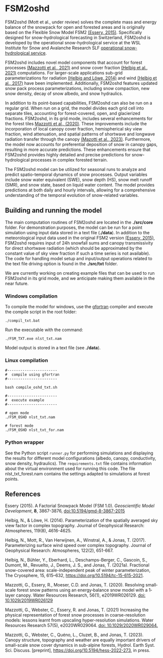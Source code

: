 # FSM2oshd

FSM2oshd (Mott et al., under review) solves the complete mass and energy balance of the snowpack for open and forested areas and is originally based on the Flexible Snow Model FSM2 [(Essery, 2015)](#Essery2015). Specifically designed for snow-hydrological forecasting in Switzerland, FSM2oshd is developed by the operational snow-hydrological service at the WSL Institute for Snow and Avalanche Research SLF [operational snow-hydrological service](https://www.slf.ch/en/snow/snow-as-a-water-resource/snow-hydrological-forecasting.html). 


FSM2oshd includes novel model components that account for forest processes [(Mazzotti et al., 2021)](#Mazzotti2021) and snow cover fraction [(Helbig et al., 2021)](#Helbig2021) computations. For larger-scale applications sub-grid parameterizations for radiation [(Helbig and Löwe, 2014)](#Helbig2014) and wind [(Helbig et al., 2017)](#Helbig2017) have been implemented. Additionally, FSM2oshd features updated snow pack process parameterizations, including snow compaction, new snow density, decay of snow albedo, and snow hydraulics. 

In addition to its point-based capabilities, FSM2oshd can also be run on a regular grid. When run on a grid, the model divides each grid cell into separate tiles, accounting for forest-covered, open, and glacierized fractions. FSM2oshd, in its grid mode, includes several enhancements for the forest tiles [Mazzotti et al., (2020)](#Mazzotti2020). These improvements include the incorporation of local canopy cover fraction, hemispherical sky view fraction, wind attenuation, and spatial patterns of shortwave and longwave radiation transfer through the canopy [(Mazotti et al., 2023)](#Mazzotti2023). Furthermore, the model now accounts for preferential deposition of snow in canopy gaps, resulting in more accurate predictions. These enhancements ensure that FSM2oshd provides highly detailed and precise predictions for snow-hydrological processes in complex forested terrain.

The FSM2oshd model can be utilized for seasonal runs to analyze and predict spatio-temporal dynamics of snow processes. Output variables include snow water equivalent (SWE), snow depth (HS), snow melt runoff (SMR), and snow state, based on liquid water content. The model provides predictions at both daily and hourly intervals, allowing for a comprehensive understanding of the temporal evolution of snow-related variables. 

## Building and running the model

The main computation routines of FSM2oshd are located in the **./src/core** folder. For demonstration purposes, the model
can be run for a point simulation using input data stored in a text file (**./data**). In addition to the meteorological input data used in the original FSM2 version [(Essery, 2015)](#Essery2015), FSM2oshd requires input of 24h snowfall sums and canopy transmissivity for direct shortwave radiation (which should be approximated by the constant value of sky view fraction if such a time series is not available). The code for handling model setup and input/output operations related to the text file driving option is found in the **./src/txt** folder. 

We are currently working on creating example files that can be used to run FSM2oshd in its grid mode, and we anticipate making them available in the near future.

### Windows compilation
To compile the model for windows, use the [gfortran](https://gcc.gnu.org/wiki/GFortran) compiler and execute the compile script in the root folder:

`./compil_txt.bat`

Run the executable with the command:

`./FSM_TXT.exe nlst_txt.nam`

Model output is stored in a text file (see **./data**).

### Linux compilation

```
#-----------------------
#  compile using gfortran
#-----------------------

bash compile_oshd_txt.sh

#-----------------------
#  execute example
#-----------------------

# open mode
./FSM_OSHD nlst_txt.nam

# forest mode
./FSM_OSHD nlst_txt_for.nam
```

### Python wrapper

See the Python script `runner.py` for performing simulations and displaying the results for different model configurations (albedo, canopy, conductivity, snow density, hydraulics). The `requirements.txt` file contains information about the virtual environment used for running this code. The file nlst_txt_forest.nam contains the settings adapted to simulations at forest points.


## References


<a name="Essery2015"></a> Essery (2015). A Factorial Snowpack Model (FSM 1.0). *Geoscientific Model Development*, **8**, 3867-3876, [doi:10.5194/gmd-8-3867-2015](http://www.geosci-model-dev.net/8/3867/2015/)

<a name="Helbig2014"></a> Helbig, N., & Löwe, H. (2014). Parameterization of the spatially averaged sky view factor in complex topography. Journal of Geophysical Research: Atmospheres, 119(8), 4616-4625.

<a name="Helbig2017"></a> Helbig, N., Mott, R., Van Herwijnen, A., Winstral, A., & Jonas, T. (2017). Parameterizing surface wind speed over complex topography. Journal of Geophysical Research: Atmospheres, 122(2), 651-667.

<a name="Helbig2021"></a> Helbig, N., Bühler, Y., Eberhard, L., Deschamps-Berger, C., Gascoin, S., Dumont, M., Revuelto, J., Deems, J. S., and Jonas, T. (2021a). Fractional snow-covered area: scale-independent peak of winter parameterization, The Cryosphere, 15, 615–632, https://doi.org/10.5194/tc-15-615-2021.

<a name="Mazzotti2020"></a> Mazzotti, G., Essery, R., Moeser, C.D. and Jonas, T. (2020). Resolving small‐scale forest snow patterns using an energy‐balance snow model with a 1‐layer canopy. Water Resources Research, 56(1), e2019WR026129. [doi: 10.1029/2019WR026129 ](https://)

<a name="Mazzotti2021"></a> Mazzotti, G., Webster, C., Essery, R. and Jonas, T. (2021) Increasing the physical representation of forest snow processes in coarse-resolution models: lessons learnt from upscaling hyper-resolution simulations. Water Resources Research 57(5), e2020WR029064. [doi: 10.1029/2020WR029064.](https://agupubs.onlinelibrary.wiley.com/doi/10.1029/2020WR029064)

<a name="Mazzotti2023"></a>Mazzotti, G., Webster, C., Quéno, L., Cluzet, B., and Jonas, T. (2023). Canopy structure, topography and weather are equally important drivers of small-scale snow cover dynamics in sub-alpine forests, Hydrol. Earth Syst. Sci. Discuss. [preprint], https://doi.org/10.5194/hess-2022-273, in press. 




